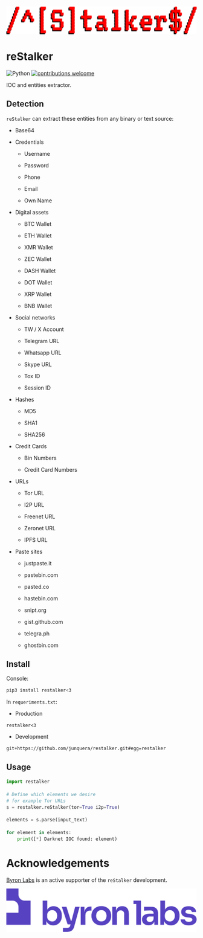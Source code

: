 ![doc/img/icon.png](doc/img/icon.png)

# reStalker

![Python](https://img.shields.io/badge/python-3670A0?style=for-the-badge&logo=python&logoColor=ffdd54)
[![contributions welcome](https://img.shields.io/badge/contributions-welcome-brightgreen.svg?style=flat)](https://github.com/dwyl/esta/issues)

IOC and entities extractor.

## Detection

`reStalker` can extract these entities from any binary or text source:

- Base64

- Credentials

    - Username

    - Password

    - Phone

    - Email

    - Own Name

- Digital assets

    - BTC Wallet

    - ETH Wallet

    - XMR Wallet

    - ZEC Wallet

    - DASH Wallet

    - DOT Wallet

    - XRP Wallet

    - BNB Wallet

- Social networks

    - TW / X Account

    - Telegram URL

    - Whatsapp URL

    - Skype URL

    - Tox ID

    - Session ID

- Hashes

    - MD5

    - SHA1

    - SHA256

- Credit Cards

    - Bin Numbers

    - Credit Card Numbers

- URLs

    - Tor URL

    - I2P URL

    - Freenet URL

    - Zeronet URL

    - IPFS URL

- Paste sites

    - justpaste.it

    - pastebin.com

    - pasted.co

    - hastebin.com

    - snipt.org

    - gist.github.com

    - telegra.ph

    - ghostbin.com

## Install

Console:

```sh
pip3 install restalker<3
```

In `requeriments.txt`:

* Production

```
restalker<3
```

* Development

```
git+https://github.com/junquera/restalker.git#egg=restalker
```

## Usage

```python
import restalker

# Define which elements we desire
# for example Tor URLs
s = restalker.reStalker(tor=True i2p=True)

elements = s.parse(input_text)

for element in elements:
    print([*] Darknet IOC found: element)
```

# Acknowledgements

[Byron Labs](https://byronlabs.io/) is an active supporter of the `reStalker` development.

![Byron Labs Logo](doc/img/logo_byronlabs.png)
